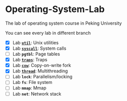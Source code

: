 # Operating-System-Lab
The lab of operating system course in Peking University

You can see every lab in different branch
- [x] Lab [**`util`**](https://github.com/BerkinChen/Operating-System-Lab/tree/util): Unix utilities
- [x] Lab [**`syscall`**](https://github.com/BerkinChen/Operating-System-Lab/tree/syscall): System calls
- [ ] Lab **`pgtbl`**: Page tables
- [x] Lab [**`traps`**](https://github.com/BerkinChen/Operating-System-Lab/tree/traps): Traps
- [x] Lab [**`cow`**](https://github.com/BerkinChen/Operating-System-Lab/tree/cow): Copy-on-write fork
- [x] Lab [**`thread`**](https://github.com/BerkinChen/Operating-System-Lab/tree/thread): Multithreading
- [ ] Lab **`lock`**: Parallelism/locking
- [ ] Lab **`fs`**: File system
- [ ] Lab **`mmap`**: Mmap 
- [ ] Lab **`net`**: Network stack
